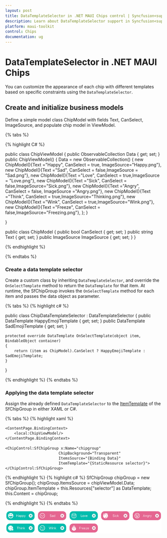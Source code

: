 ```yaml
---
layout: post
title: DataTemplateSelector in .NET MAUI Chips control | Syncfusion<sup>®</sup>
description: Learn about DataTemplateSelector support in Syncfusion<sup>®</sup> .NET MAUI Chips control, its elements and more.
platform: maui-toolkit
control: Chips
documentation: ug
---
```


# DataTemplateSelector in .NET MAUI Chips

You can customize the appearance of each chip with different templates based on specific constraints using the `DataTemplateSelector`.

## Create and initialize business models 

Define a simple model class ChipModel with fields Text, CanSelect, ImageSource, and populate chip model in ViewModel.

{% tabs %}

{% highlight C# %}

public class ChipViewModel
{
    public ObservableCollection<ChipModel> Data { get; set; }
    public ChipViewModel()
    {
            Data = new ObservableCollection<ChipModel>()
            {
                new ChipModel(){Text ="Happy", CanSelect = true, ImageSource="Happy.png"},
                new ChipModel(){Text ="Sad", CanSelect = false,ImageSource = "Sad.png"},
                new ChipModel(){Text ="Love", CanSelect = true,ImageSource = "Love.png"},
                new ChipModel(){Text ="Sick", CanSelect = false,ImageSource="Sick.png"},
                new ChipModel(){Text ="Angry", CanSelect = false, ImageSource ="Angry.png"},
                new ChipModel(){Text ="Think", CanSelect = true,ImageSource="Thinking.png"},
                new ChipModel(){Text ="Wink", CanSelect = true,ImageSource="Wink.png"},
                new ChipModel(){Text ="Freeze", CanSelect = false,ImageSource="Freezing.png"},
            };
    }

}

public class ChipModel
{
    public bool CanSelect { get; set; }
    public string Text { get; set; }
    public ImageSource ImageSource { get; set; }
}

{% endhighlight %}

{% endtabs %}

### Create a data template selector

Create a custom class by inheriting `DataTemplateSelector`, and override the `OnSelectTemplate` method to return the `DataTemplate` for that item. At runtime, the SfChipGroup invokes the `OnSelectTemplate` method for each item and passes the data object as parameter.

{% tabs %}
{% highlight c# %}

public class ChipDataTemplateSelector : DataTemplateSelector
{
    public DataTemplate HappyEmojiTemplate { get; set; }
    public DataTemplate SadEmojiTemplate { get; set; }

    protected override DataTemplate OnSelectTemplate(object item, BindableObject container)
    {
        return (item as ChipModel).CanSelect ? HappyEmojiTemplate : SadEmojiTemplate;
    }
}

{% endhighlight %}
{% endtabs %}

### Applying the data template selector

Assign the already defined `DataTemplateSelector` to the [ItemTemplate](https://help.syncfusion.com/cr/maui-toolkit/Syncfusion.Maui.Toolkit.Chips.SfChipGroup.html#Syncfusion_Maui_Toolkit_Chips_SfChipGroup_ItemTemplate) of the SfChipGroup in either XAML or C#.

{% tabs %}
{% highlight xaml %}

<ContentPage>             
    <ContentPage.Resources>
        <ResourceDictionary>
            <DataTemplate x:Key="happyTemplate">
                <StackLayout>
                    <ChipControl:SfChip HeightRequest="40" 
                                        WidthRequest="120" 
                                        Text="{Binding Text}" 
                                        BackgroundColor="#00bdae" 
                                        ShowIcon="True" 
                                        ImageSource="{Binding ImageSource}"  
                                        ShowCloseButton="True" 
                                        ShowSelectionIndicator="False" 
                                        ImageAlignment="Left" 
                                        CloseButtonColor="White"/>
                </StackLayout>
            </DataTemplate>
            <DataTemplate x:Key="sadTemplate">
                <StackLayout>
                    <ChipControl:SfChip HeightRequest="40"
                                        WidthRequest="120" 
                                        Text="{Binding Text}" 
                                        BackgroundColor="#e56590" 
                                        ShowIcon="True" 
                                        ImageSource="{Binding ImageSource}"  
                                        ShowCloseButton="True" 
                                        ShowSelectionIndicator="False" 
                                        ImageAlignment="Left" 
                                        CloseButtonColor="White"/>
                </StackLayout>
            </DataTemplate>
            <local:ChipDataTemplateSelector x:Key="selector" 
                                            HappyEmojiTemplate="{StaticResource happyTemplate}" 
                                            SadEmojiTemplate="{StaticResource sadTemplate}"/>
        </ResourceDictionary>
    </ContentPage.Resources>

    <ContentPage.BindingContext>
        <local:ChipViewModel/>
    </ContentPage.BindingContext>

    <ChipControl:SfChipGroup x:Name="chipgroup" 
                            ChipBackground="Transparent" 
                            ItemsSource="{Binding Data}" 
                            ItemTemplate="{StaticResource selector}">
    </ChipControl:SfChipGroup>
</ContentPage>

{% endhighlight %}
{% highlight c# %}
SfChipGroup chipGroup = new SfChipGroup();
chipGroup.ItemsSource = chipViewModel.Data;
chipGroup.ItemTemplate = this.Resources["selector"] as DataTemplate;
this.Content = chipGroup;
      
{% endhighlight %}
{% endtabs %}

![DataTemplateSelector support for SfChipGroup in .NET MAUI](images\customization-images/datatemplateselector.png)
